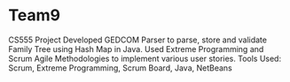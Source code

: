 # Team9

CS555 Project
Developed GEDCOM Parser to parse, store and validate Family Tree using Hash Map in Java. Used Extreme Programming and Scrum Agile Methodologies to implement various user stories. Tools Used: Scrum, Extreme Programming, Scrum Board, Java, NetBeans

